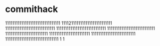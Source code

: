 # commithack
1111111111111111111111111111111
1111211111111111111111111111
1111111111111111111111111111
1111111111111111111111111111
111111111111111111111111111
111111111111111111111111
11111111111111111111111
1111111111111111111111111
111111111111111111111111111111
1
1
